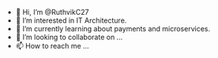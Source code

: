 - 👋 Hi, I’m @RuthvikC27
- 👀 I’m interested in IT Architecture.
- 🌱 I’m currently learning about payments and microservices.
- 💞️ I’m looking to collaborate on ...
- 📫 How to reach me ...

<!---
RuthvikC27/RuthvikC27 is a ✨ special ✨ repository because its `README.md` (this file) appears on your GitHub profile.
You can click the Preview link to take a look at your changes.
--->
